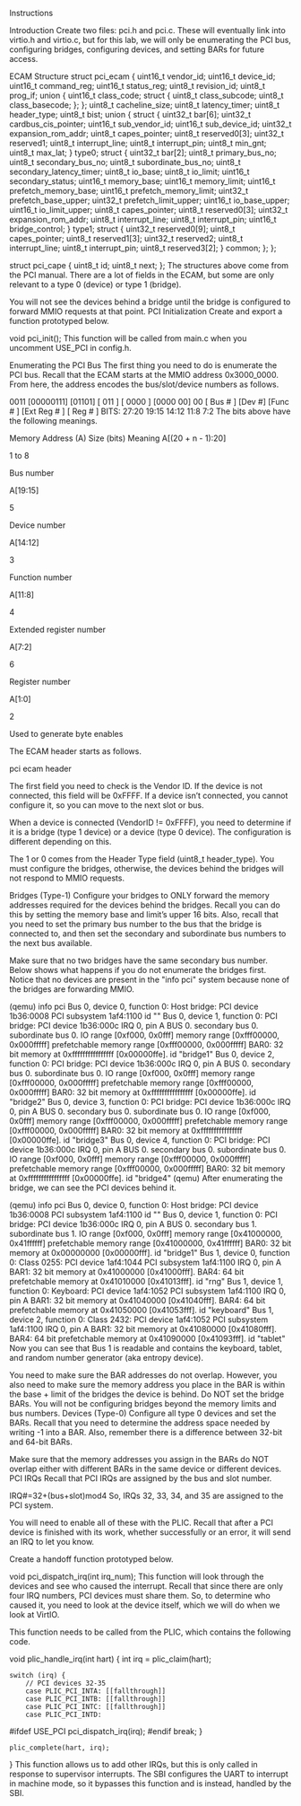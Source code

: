Instructions

Introduction
Create two files: pci.h and pci.c. These will eventually link into virtio.h and virtio.c, but for this lab, we will only be enumerating the PCI bus, configuring bridges, configuring devices, and setting BARs for future access.

ECAM Structure
struct pci_ecam {
    uint16_t vendor_id;
    uint16_t device_id;
    uint16_t command_reg;
    uint16_t status_reg;
    uint8_t revision_id;
    uint8_t prog_if;
    union {
        uint16_t class_code;
        struct {
            uint8_t class_subcode;
            uint8_t class_basecode;
        };
    };
    uint8_t cacheline_size;
    uint8_t latency_timer;
    uint8_t header_type;
    uint8_t bist;
    union {
        struct {
            uint32_t bar[6];
            uint32_t cardbus_cis_pointer;
            uint16_t sub_vendor_id;
            uint16_t sub_device_id;
            uint32_t expansion_rom_addr;
            uint8_t capes_pointer;
            uint8_t reserved0[3];
            uint32_t reserved1;
            uint8_t interrupt_line;
            uint8_t interrupt_pin;
            uint8_t min_gnt;
            uint8_t max_lat;
        } type0;
        struct {
            uint32_t bar[2];
            uint8_t primary_bus_no;
            uint8_t secondary_bus_no;
            uint8_t subordinate_bus_no;
            uint8_t secondary_latency_timer;
            uint8_t io_base;
            uint8_t io_limit;
            uint16_t secondary_status;
            uint16_t memory_base;
            uint16_t memory_limit;
            uint16_t prefetch_memory_base;
            uint16_t prefetch_memory_limit;
            uint32_t prefetch_base_upper;
            uint32_t prefetch_limit_upper;
            uint16_t io_base_upper;
            uint16_t io_limit_upper;
            uint8_t capes_pointer;
            uint8_t reserved0[3];
            uint32_t expansion_rom_addr;
            uint8_t interrupt_line;
            uint8_t interrupt_pin;
            uint16_t bridge_control;
        } type1;
        struct {
            uint32_t reserved0[9];
            uint8_t capes_pointer;
            uint8_t reserved1[3];
            uint32_t reserved2;
            uint8_t interrupt_line;
            uint8_t interrupt_pin;
            uint8_t reserved3[2];
        } common;
    };
};

struct pci_cape {
    uint8_t id;
    uint8_t next;
};
The structures above come from the PCI manual.
There are a lot of fields in the ECAM, but some are only relevant to a type 0 (device) or type 1 (bridge).

You will not see the devices behind a bridge until the bridge is configured to forward MMIO requests at that point.
PCI Initialization
Create and export a function prototyped below.

void pci_init();
This function will be called from main.c when you uncomment USE_PCI in config.h.

Enumerating the PCI Bus
The first thing you need to do is enumerate the PCI bus. Recall that the ECAM starts at the MMIO address 0x3000_0000. From here, the address encodes the bus/slot/device numbers as follows.

0011 [00000111]  [01101] [  011  ]  [   0000   ]  [0000 00] 00
     [ Bus #  ]  [Dev #] [Func # ]  [Ext Reg # ]  [ Reg # ]
BITS:  27:20      19:15    14:12        11:8         7:2
The bits above have the following meanings.

Memory Address (A)	Size (bits)	Meaning
A[(20 + n - 1):20]

1 to 8

Bus number

A[19:15]

5

Device number

A[14:12]

3

Function number

A[11:8]

4

Extended register number

A[7:2]

6

Register number

A[1:0]

2

Used to generate byte enables

The ECAM header starts as follows.

pci ecam header

The first field you need to check is the Vendor ID. If the device is not connected, this field will be 0xFFFF. If a device isn’t connected, you cannot configure it, so you can move to the next slot or bus.

When a device is connected (VendorID != 0xFFFF), you need to determine if it is a bridge (type 1 device) or a device (type 0 device). The configuration is different depending on this.

The 1 or 0 comes from the Header Type field (uint8_t header_type). You must configure the bridges, otherwise, the devices behind the bridges will not respond to MMIO requests.

Bridges (Type-1)
Configure your bridges to ONLY forward the memory addresses required for the devices behind the bridges. Recall you can do this by setting the memory base and limit’s upper 16 bits. Also, recall that you need to set the primary bus number to the bus that the bridge is connected to, and then set the secondary and subordinate bus numbers to the next bus available.

Make sure that no two bridges have the same secondary bus number.
Below shows what happens if you do not enumerate the bridges first. Notice that no devices are present in the "info pci" system because none of the bridges are forwarding MMIO.

(qemu) info pci
  Bus  0, device   0, function 0:
    Host bridge: PCI device 1b36:0008
      PCI subsystem 1af4:1100
      id ""
  Bus  0, device   1, function 0:
    PCI bridge: PCI device 1b36:000c
      IRQ 0, pin A
      BUS 0.
      secondary bus 0.
      subordinate bus 0.
      IO range [0xf000, 0x0fff]
      memory range [0xfff00000, 0x000fffff]
      prefetchable memory range [0xfff00000, 0x000fffff]
      BAR0: 32 bit memory at 0xffffffffffffffff [0x00000ffe].
      id "bridge1"
  Bus  0, device   2, function 0:
    PCI bridge: PCI device 1b36:000c
      IRQ 0, pin A
      BUS 0.
      secondary bus 0.
      subordinate bus 0.
      IO range [0xf000, 0x0fff]
      memory range [0xfff00000, 0x000fffff]
      prefetchable memory range [0xfff00000, 0x000fffff]
      BAR0: 32 bit memory at 0xffffffffffffffff [0x00000ffe].
      id "bridge2"
  Bus  0, device   3, function 0:
    PCI bridge: PCI device 1b36:000c
      IRQ 0, pin A
      BUS 0.
      secondary bus 0.
      subordinate bus 0.
      IO range [0xf000, 0x0fff]
      memory range [0xfff00000, 0x000fffff]
      prefetchable memory range [0xfff00000, 0x000fffff]
      BAR0: 32 bit memory at 0xffffffffffffffff [0x00000ffe].
      id "bridge3"
  Bus  0, device   4, function 0:
    PCI bridge: PCI device 1b36:000c
      IRQ 0, pin A
      BUS 0.
      secondary bus 0.
      subordinate bus 0.
      IO range [0xf000, 0x0fff]
      memory range [0xfff00000, 0x000fffff]
      prefetchable memory range [0xfff00000, 0x000fffff]
      BAR0: 32 bit memory at 0xffffffffffffffff [0x00000ffe].
      id "bridge4"
(qemu)
After enumerating the bridge, we can see the PCI devices behind it.

(qemu) info pci
  Bus  0, device   0, function 0:
    Host bridge: PCI device 1b36:0008
      PCI subsystem 1af4:1100
      id ""
  Bus  0, device   1, function 0:
    PCI bridge: PCI device 1b36:000c
      IRQ 0, pin A
      BUS 0.
      secondary bus 1.
      subordinate bus 1.
      IO range [0xf000, 0x0fff]
      memory range [0x41000000, 0x41ffffff]
      prefetchable memory range [0x41000000, 0x41ffffff]
      BAR0: 32 bit memory at 0x00000000 [0x00000fff].
      id "bridge1"
  Bus  1, device   0, function 0:
    Class 0255: PCI device 1af4:1044
      PCI subsystem 1af4:1100
      IRQ 0, pin A
      BAR1: 32 bit memory at 0x41000000 [0x41000fff].
      BAR4: 64 bit prefetchable memory at 0x41010000 [0x41013fff].
      id "rng"
  Bus  1, device   1, function 0:
    Keyboard: PCI device 1af4:1052
      PCI subsystem 1af4:1100
      IRQ 0, pin A
      BAR1: 32 bit memory at 0x41040000 [0x41040fff].
      BAR4: 64 bit prefetchable memory at 0x41050000 [0x41053fff].
      id "keyboard"
  Bus  1, device   2, function 0:
    Class 2432: PCI device 1af4:1052
      PCI subsystem 1af4:1100
      IRQ 0, pin A
      BAR1: 32 bit memory at 0x41080000 [0x41080fff].
      BAR4: 64 bit prefetchable memory at 0x41090000 [0x41093fff].
      id "tablet"
Now you can see that Bus 1 is readable and contains the keyboard, tablet, and random number generator (aka entropy device).

You need to make sure the BAR addresses do not overlap. However, you also need to make sure the memory address you place in the BAR is within the base + limit of the bridges the device is behind.
Do NOT set the bridge BARs. You will not be configuring bridges beyond the memory limits and bus numbers.
Devices (Type-0)
Configure all type 0 devices and set the BARs. Recall that you need to determine the address space needed by writing -1 into a BAR. Also, remember there is a difference between 32-bit and 64-bit BARs.

Make sure that the memory addresses you assign in the BARs do NOT overlap either with different BARs in the same device or different devices.
PCI IRQs
Recall that PCI IRQs are assigned by the bus and slot number.

IRQ#=32+(bus+slot)mod4
So, IRQs 32, 33, 34, and 35 are assigned to the PCI system.

You will need to enable all of these with the PLIC. Recall that after a PCI device is finished with its work, whether successfully or an error, it will send an IRQ to let you know.

Create a handoff function prototyped below.

void pci_dispatch_irq(int irq_num);
This function will look through the devices and see who caused the interrupt. Recall that since there are only four IRQ numbers, PCI devices must share them. So, to determine who caused it, you need to look at the device itself, which we will do when we look at VirtIO.

This function needs to be called from the PLIC, which contains the following code.

void plic_handle_irq(int hart)
{
    int irq = plic_claim(hart);

    switch (irq) {
        // PCI devices 32-35
        case PLIC_PCI_INTA: [[fallthrough]]
        case PLIC_PCI_INTB: [[fallthrough]]
        case PLIC_PCI_INTC: [[fallthrough]]
        case PLIC_PCI_INTD:
#ifdef USE_PCI
            pci_dispatch_irq(irq);
#endif
            break;
    }

    plic_complete(hart, irq);
}
This function allows us to add other IRQs, but this is only called in response to supervisor interrupts. The SBI configures the UART to interrupt in machine mode, so it bypasses this function and is instead, handled by the SBI.